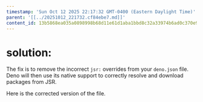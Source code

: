 ```yaml
---
timestamp: 'Sun Oct 12 2025 22:17:32 GMT-0400 (Eastern Daylight Time)'
parent: '[[../20251012_221732.cf84ebe7.md]]'
content_id: 13b5868ea035a0898998b68d11e61d1aba1bbd8c32a33974b6ad0c370e92542f
---
```


# solution:

The fix is to remove the incorrect `jsr:` overrides from your `deno.json` file. Deno will then use its native support to correctly resolve and download packages from JSR.

Here is the corrected version of the file.
